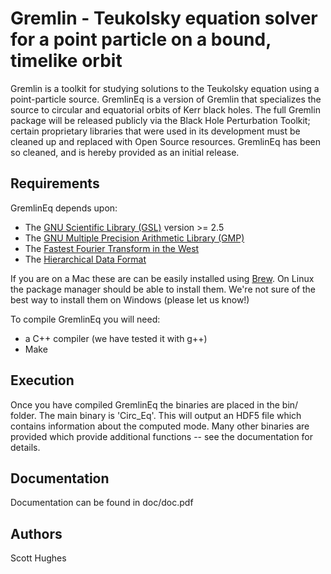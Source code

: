 # Gremlin - Teukolsky equation solver for a point particle on a bound, timelike orbit

Gremlin is a toolkit for studying solutions to the Teukolsky equation using a point-particle source. GremlinEq is a version of Gremlin that specializes the source to circular and equatorial orbits of Kerr black holes. The full Gremlin package will be released publicly via the Black Hole Perturbation Toolkit; certain proprietary libraries that were used in its development must be cleaned up and replaced with Open Source resources. GremlinEq has been so cleaned, and is hereby provided as an initial release. 

## Requirements

GremlinEq depends upon:  

- The [GNU Scientific Library (GSL)][1] version >= 2.5  
- The [GNU Multiple Precision Arithmetic Library (GMP)][2]  
- The [Fastest Fourier Transform in the West][3]  
- The [Hierarchical Data Format][4]  
	
If you are on a Mac these are can be easily installed using [Brew][5]. On Linux the package manager should be able to install them. We're not sure of the best way to install them on Windows (please let us know!)
	
To compile GremlinEq you will need:  

- a C++ compiler (we have tested it with g++)  
- Make
	
## Execution

Once you have compiled GremlinEq the binaries are placed in the bin/ folder. The main binary is 'Circ_Eq'. This will output an HDF5 file which contains information about the computed mode. Many other binaries are provided which provide additional functions -- see the documentation for details.

## Documentation

Documentation can be found in doc/doc.pdf

## Authors

Scott Hughes



[1]: https://www.gnu.org/software/gsl/
[2]: https://gmplib.org/
[3]: http://www.fftw.org/
[4]: https://www.hdfgroup.org/solutions/hdf5/
[5]: https://brew.sh/